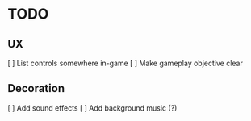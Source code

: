 # TODO

## UX

[ ] List controls somewhere in-game
[ ] Make gameplay objective clear

## Decoration

[ ] Add sound effects
[ ] Add background music (?)
